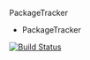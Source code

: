 PackageTracker

- PackageTracker

[![Build Status](https://travis-ci.org/macleod2486/PackageTracker.svg?branch=master)](https://travis-ci.org/macleod2486/PackageTracker)
